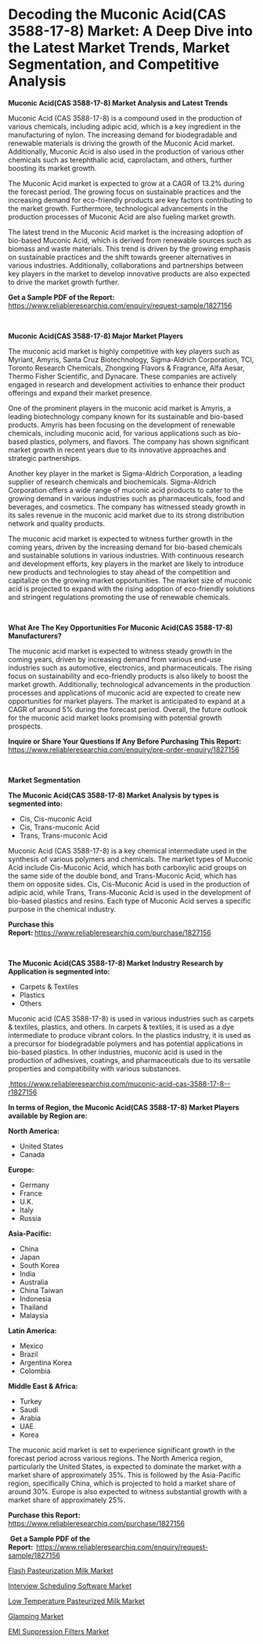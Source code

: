 <p><h1>Decoding the Muconic Acid(CAS 3588-17-8) Market: A Deep Dive into the Latest Market Trends, Market Segmentation, and Competitive Analysis</h1></p><p><strong>Muconic Acid(CAS 3588-17-8) Market Analysis and Latest Trends</strong></p>
<p><p>Muconic Acid (CAS 3588-17-8) is a compound used in the production of various chemicals, including adipic acid, which is a key ingredient in the manufacturing of nylon. The increasing demand for biodegradable and renewable materials is driving the growth of the Muconic Acid market. Additionally, Muconic Acid is also used in the production of various other chemicals such as terephthalic acid, caprolactam, and others, further boosting its market growth.</p><p>The Muconic Acid market is expected to grow at a CAGR of 13.2% during the forecast period. The growing focus on sustainable practices and the increasing demand for eco-friendly products are key factors contributing to the market growth. Furthermore, technological advancements in the production processes of Muconic Acid are also fueling market growth. </p><p>The latest trend in the Muconic Acid market is the increasing adoption of bio-based Muconic Acid, which is derived from renewable sources such as biomass and waste materials. This trend is driven by the growing emphasis on sustainable practices and the shift towards greener alternatives in various industries. Additionally, collaborations and partnerships between key players in the market to develop innovative products are also expected to drive the market growth further.</p></p>
<p><strong>Get a Sample PDF of the Report:&nbsp;</strong> <a href="https://www.reliableresearchiq.com/enquiry/request-sample/1827156">https://www.reliableresearchiq.com/enquiry/request-sample/1827156</a></p>
<p>&nbsp;</p>
<p><strong>Muconic Acid(CAS 3588-17-8) Major Market Players</strong></p>
<p><p>The muconic acid market is highly competitive with key players such as Myriant, Amyris, Santa Cruz Biotechnology, Sigma-Aldrich Corporation, TCI, Toronto Research Chemicals, Zhongxing Flavors & Fragrance, Alfa Aesar, Thermo Fisher Scientific, and Dynacare. These companies are actively engaged in research and development activities to enhance their product offerings and expand their market presence.</p><p>One of the prominent players in the muconic acid market is Amyris, a leading biotechnology company known for its sustainable and bio-based products. Amyris has been focusing on the development of renewable chemicals, including muconic acid, for various applications such as bio-based plastics, polymers, and flavors. The company has shown significant market growth in recent years due to its innovative approaches and strategic partnerships.</p><p>Another key player in the market is Sigma-Aldrich Corporation, a leading supplier of research chemicals and biochemicals. Sigma-Aldrich Corporation offers a wide range of muconic acid products to cater to the growing demand in various industries such as pharmaceuticals, food and beverages, and cosmetics. The company has witnessed steady growth in its sales revenue in the muconic acid market due to its strong distribution network and quality products.</p><p>The muconic acid market is expected to witness further growth in the coming years, driven by the increasing demand for bio-based chemicals and sustainable solutions in various industries. With continuous research and development efforts, key players in the market are likely to introduce new products and technologies to stay ahead of the competition and capitalize on the growing market opportunities. The market size of muconic acid is projected to expand with the rising adoption of eco-friendly solutions and stringent regulations promoting the use of renewable chemicals.</p></p>
<p>&nbsp;</p>
<p><strong>What Are The Key Opportunities For Muconic Acid(CAS 3588-17-8) Manufacturers?</strong></p>
<p><p>The muconic acid market is expected to witness steady growth in the coming years, driven by increasing demand from various end-use industries such as automotive, electronics, and pharmaceuticals. The rising focus on sustainability and eco-friendly products is also likely to boost the market growth. Additionally, technological advancements in the production processes and applications of muconic acid are expected to create new opportunities for market players. The market is anticipated to expand at a CAGR of around 5% during the forecast period. Overall, the future outlook for the muconic acid market looks promising with potential growth prospects.</p></p>
<p><strong>Inquire or Share Your Questions If Any Before Purchasing This Report:</strong> <a href="https://www.reliableresearchiq.com/enquiry/pre-order-enquiry/1827156">https://www.reliableresearchiq.com/enquiry/pre-order-enquiry/1827156</a></p>
<p>&nbsp;</p>
<p><strong>Market Segmentation</strong></p>
<p><strong>The Muconic Acid(CAS 3588-17-8) Market Analysis by types is segmented into:</strong></p>
<p><ul><li>Cis, Cis-muconic Acid</li><li>Cis, Trans-muconic Acid</li><li>Trans, Trans-muconic Acid</li></ul></p>
<p><p>Muconic Acid (CAS 3588-17-8) is a key chemical intermediate used in the synthesis of various polymers and chemicals. The market types of Muconic Acid include Cis-Muconic Acid, which has both carboxylic acid groups on the same side of the double bond, and Trans-Muconic Acid, which has them on opposite sides. Cis, Cis-Muconic Acid is used in the production of adipic acid, while Trans, Trans-Muconic Acid is used in the development of bio-based plastics and resins. Each type of Muconic Acid serves a specific purpose in the chemical industry.</p></p>
<p><strong>Purchase this Report:&nbsp;</strong><a href="https://www.reliableresearchiq.com/purchase/1827156">https://www.reliableresearchiq.com/purchase/1827156</a></p>
<p>&nbsp;</p>
<p><strong>The Muconic Acid(CAS 3588-17-8) Market Industry Research by Application is segmented into:</strong></p>
<p><ul><li>Carpets & Textiles</li><li>Plastics</li><li>Others</li></ul></p>
<p><p>Muconic acid (CAS 3588-17-8) is used in various industries such as carpets & textiles, plastics, and others. In carpets & textiles, it is used as a dye intermediate to produce vibrant colors. In the plastics industry, it is used as a precursor for biodegradable polymers and has potential applications in bio-based plastics. In other industries, muconic acid is used in the production of adhesives, coatings, and pharmaceuticals due to its versatile properties and compatibility with various substances.</p></p>
<p><a href="https://www.reliableresearchiq.com/muconic-acid-cas-3588-17-8--r1827156">&nbsp;https://www.reliableresearchiq.com/muconic-acid-cas-3588-17-8--r1827156</a></p>
<p><strong>In terms of Region, the Muconic Acid(CAS 3588-17-8) Market Players available by Region are:</strong></p>
<p>
    <p> <strong> North America: </strong>
        <ul>
            <li>United States</li>
            <li>Canada</li>
        </ul>
        </p> 
    <p> <strong> Europe: </strong>
        <ul>
            <li>Germany</li>
            <li>France</li>
            <li>U.K.</li>
            <li>Italy</li>
            <li>Russia</li>
        </ul>
        </p> 
    <p> <strong> Asia-Pacific: </strong>
        <ul>
            <li>China</li>
            <li>Japan</li>
            <li>South Korea</li>
            <li>India</li>
            <li>Australia</li>
            <li>China Taiwan</li>
            <li>Indonesia</li>
            <li>Thailand</li>
            <li>Malaysia</li>
        </ul>
        </p> 
    <p> <strong> Latin America: </strong>
        <ul>
            <li>Mexico</li>
            <li>Brazil</li>
            <li>Argentina Korea</li>
            <li>Colombia</li>
        </ul>
        </p> 
    <p> <strong> Middle East & Africa: </strong>
        <ul>
            <li>Turkey</li>
            <li>Saudi</li>
            <li>Arabia</li>
            <li>UAE</li>
            <li>Korea</li>
        </ul>
    </p>
    </p>
<p><p>The muconic acid market is set to experience significant growth in the forecast period across various regions. The North America region, particularly the United States, is expected to dominate the market with a market share of approximately 35%. This is followed by the Asia-Pacific region, specifically China, which is projected to hold a market share of around 30%. Europe is also expected to witness substantial growth with a market share of approximately 25%.</p></p>
<p><strong>Purchase this Report: </strong><a href="https://www.reliableresearchiq.com/purchase/1827156">https://www.reliableresearchiq.com/purchase/1827156</a></p>
<p>&nbsp;<strong>Get a Sample PDF of the Report:&nbsp;&nbsp;</strong><a href="https://www.reliableresearchiq.com/enquiry/request-sample/1827156">https://www.reliableresearchiq.com/enquiry/request-sample/1827156</a></p>
<p><strong></strong></p>
<p><p><a href="https://github.com/colme52/Market-Research-Report-List-1/blob/main/flash-pasteurization-milk-market.md">Flash Pasteurization Milk Market</a></p><p><a href="https://www.linkedin.com/pulse/deep-dive-interview-scheduling-software-market-itstrends-duqje">Interview Scheduling Software Market</a></p><p><a href="https://github.com/traceygray97887/Market-Research-Report-List-1/blob/main/low-temperature-pasteurized-milk-market.md">Low Temperature Pasteurized Milk Market</a></p><p><a href="https://www.linkedin.com/pulse/glamping-market-overview-global-trends-future-prospects-hp6de">Glamping Market</a></p><p><a href="https://medium.com/@addiehirthe20/navigating-the-global-emi-suppression-filters-market-landscape-trends-forecasts-and-impact-3711206bc179">EMI Suppression Filters Market</a></p></p>